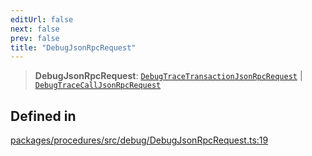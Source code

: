 ```yaml
---
editUrl: false
next: false
prev: false
title: "DebugJsonRpcRequest"
---
```


> **DebugJsonRpcRequest**: [`DebugTraceTransactionJsonRpcRequest`](/reference/tevm/procedures/type-aliases/debugtracetransactionjsonrpcrequest/) \| [`DebugTraceCallJsonRpcRequest`](/reference/tevm/procedures/type-aliases/debugtracecalljsonrpcrequest/)

## Defined in

[packages/procedures/src/debug/DebugJsonRpcRequest.ts:19](https://github.com/evmts/tevm-monorepo/blob/main/packages/procedures/src/debug/DebugJsonRpcRequest.ts#L19)
